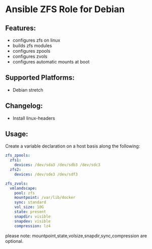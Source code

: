 Ansible ZFS Role for Debian
===========================

Features:
---------
* configures zfs on linux
* builds zfs modules
* configures zpools
* configures zvols
* configures automatic mounts at boot

Supported Platforms:
--------------------
- Debian stretch

Changelog:
----------
- Install linux-headers


Usage:
------
Create a variable declaration on a host basis along the following:

```yaml
zfs_zpools:
  zfs1:
    devices: /dev/sda3 /dev/sdb3 /dev/sdc3
  zfs2:
    devices: /dev/sde3 /dev/sdf3

zfs_zvols:
  vmlandscape:
    pool: zfs
    mountpoint: /var/lib/docker
    sync: standard
    vol_size: 10G
    state: present
    snapdir: visible
    snapdev: visible 
    compression: lz4
```
please note: mountpoint,state,volsize,snapdir,sync,compression are optional.
